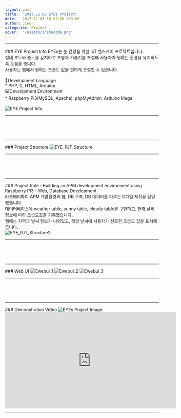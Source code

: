 ```yaml
---
layout: post
title:  "2017.11.03 EYEs Project"
date:   2017-11-03 16:57:00 +09:00
author: Jieun
categories: Project
cover:  "/assets/instacode.png"
---
```

<hr>
### EYE Project Info
EYEs는 눈 건강을 위한 IoT 헬스케어 프로젝트입니다.<br/>
실내 조도와 습도를 감지하고 조명과 가습기를 조절해 사용자가 원하는 환경을 유지하도록 도움을 줍니다.<br/>
사용자는 웹에서 원하는 조습도 값을 편하게 조절할 수 있습니다.<br/>
<br/>
📝Development Language<br/>
    * PHP, C, HTML, Arduino<br/>
💻Development Environment<br/>
    * Raspberry Pi3(MySQL, Apache), phpMyAdmin, Arduino Mega<br/>
<br/>
<img src="/assets/2017_EYEs_Project/EYEs_IoT_Info.png" title="EYE Project Info">
<hr>
<br/><br/><br/>
<hr>
### Project Structure
<img src="/assets/2017_EYEs_Project/EYE_PJT_Structure.png" title="EYE_PJT_Structure">
<hr>
<br/><br/><br/>
<hr>
### Project Role
- Building an APM development environment using Raspberry Pi3
- Web, Database Development
<br/>
라즈베리파이 APM 개발환경과 웹, DB 구축, DB 데이터를 다루는 C파일 제작을 담당했습니다.<br/>
데이터베이스에 weather table, sunny table, cloudy table을 구현하고, 현재 날씨 정보에 따라 조습도값을 기록했습니다.<br/>
웹에는 지역과 날씨 정보가 나와있고, 해당 날씨에 사용자가 선호한 조습도 값을 표시해줍니다.<br/>
<img src="/assets/2017_EYEs_Project/EYE_PJT_Structure2.png" title="EYE_PJT_Structure2">
<hr>
<br/><br/><br/>
<hr>
### Web UI
<img src="/assets/2017_EYEs_Project/webui_1.png" title="Ewebui_1">
<img src="/assets/2017_EYEs_Project/webui_2.png" title="Ewebui_2">
<img src="/assets/2017_EYEs_Project/webui_3.png" title="Ewebui_3">
<hr>
<br/><br/><br/>
<hr>
### Demonstration Video
<img src="/assets/2017_EYEs_Project/EYEs_Project_Image.jpg" title="EYEs Project Image">
<iframe width="560" height="315" src="https://www.youtube.com/embed/iuisHTjsfdU?si=D1z_U9V6RqebTzFE" title="YouTube video player" frameborder="0" allow="accelerometer; autoplay; clipboard-write; encrypted-media; gyroscope; picture-in-picture; web-share" allowfullscreen></iframe>
<hr>

